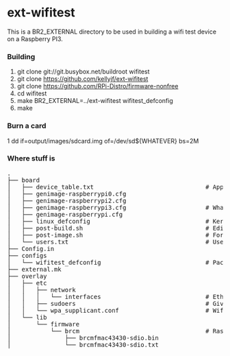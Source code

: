 # ext-wifitest

This is a BR2_EXTERNAL directory to be used in building a wifi test device on a Raspberry PI3.

### Building

1. git clone git://git.busybox.net/buildroot wifitest
2. git clone https://github.com/kellyjf/ext-wifitest
3. git clone https://github.com/RPi-Distro/firmware-nonfree 
3. cd wifitest
4. make BR2_EXTERNAL=../ext-wifitest wifitest_defconfig
5. make


### Burn a card
1 dd if=output/images/sdcard.img of=/dev/sd${WHATEVER} bs=2M

### Where stuff is
<pre>
.
├── board
│   ├── device_table.txt                               # Application directories, ownership and permission
│   ├── genimage-raspberrypi0.cfg
│   ├── genimage-raspberrypi2.cfg
│   ├── genimage-raspberrypi3.cfg                      # What goes on the card;  include dtb overlays
│   ├── genimage-raspberrypi.cfg
│   ├── linux_defconfig                                # Kernel config file---adds wifi device support
│   ├── post-build.sh                                  # Edits to cmdlne.txt, config.txt
│   ├── post-image.sh                                  # Force selection of raspberrypi3
│   └── users.txt                                      # Useradds
├── Config.in
├── configs
│   └── wifitest_defconfig                             # Package selection
├── external.mk
├── overlay
│   ├── etc
│   │   ├── network
│   │   │   └── interfaces                             # Ethernet config
│   │   ├── sudoers                                    # Give wheel group sudo/nopasswd
│   │   └── wpa_supplicant.conf                        # Wifi SSID and password
│   └── lib
│       └── firmware
│           └── brcm                                   # Raspberry Pi3 onboard wifi firmware
│               ├── brcmfmac43430-sdio.bin           
│               └── brcmfmac43430-sdio.txt

</pre>
